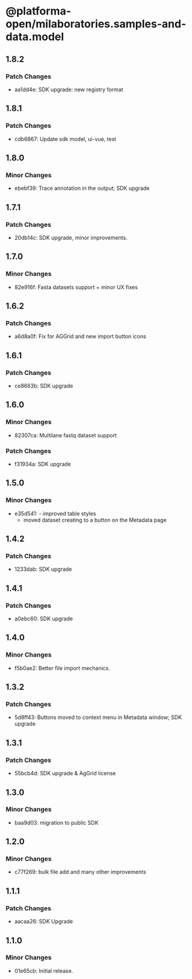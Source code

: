 # @platforma-open/milaboratories.samples-and-data.model

## 1.8.2

### Patch Changes

- aa1dd4e: SDK upgrade: new registry format

## 1.8.1

### Patch Changes

- cdb6867: Update sdk model, ui-vue, test

## 1.8.0

### Minor Changes

- ebebf39: Trace annotation in the output; SDK upgrade

## 1.7.1

### Patch Changes

- 20db14c: SDK upgrade, minor improvements.

## 1.7.0

### Minor Changes

- 82e916f: Fasta datasets support + minor UX fixes

## 1.6.2

### Patch Changes

- a6d8a0f: Fix for AGGrid and new import button icons

## 1.6.1

### Patch Changes

- ce8663b: SDK upgrade

## 1.6.0

### Minor Changes

- 82307ca: Multilane fastq dataset support

### Patch Changes

- f31934a: SDK upgrade

## 1.5.0

### Minor Changes

- e35d541: - improved table styles
  - moved dataset creating to a button on the Metadata page

## 1.4.2

### Patch Changes

- 1233dab: SDK upgrade

## 1.4.1

### Patch Changes

- a0ebc60: SDK upgrade

## 1.4.0

### Minor Changes

- f5b0ae2: Better file import mechanics.

## 1.3.2

### Patch Changes

- 5d8ff43: Buttons moved to context menu in Metadata window; SDK upgrade

## 1.3.1

### Patch Changes

- 55bcb4d: SDK upgrade & AgGrid license

## 1.3.0

### Minor Changes

- baa9d03: migration to public SDK

## 1.2.0

### Minor Changes

- c77f269: bulk file add and many other improvements

## 1.1.1

### Patch Changes

- aacaa26: SDK Upgrade

## 1.1.0

### Minor Changes

- 01e65cb: Initial release.
